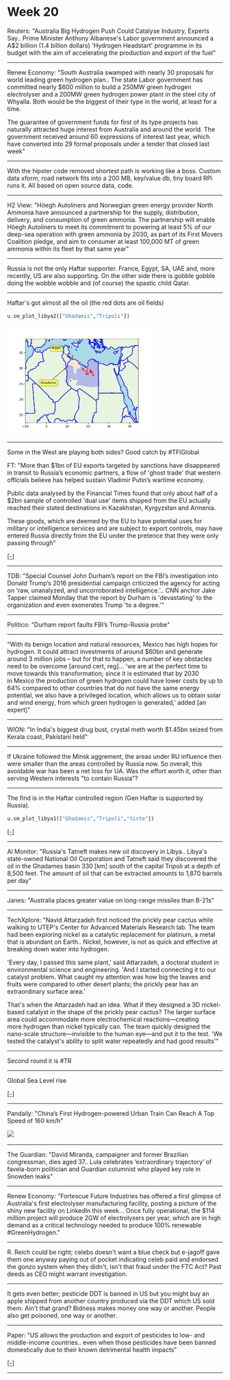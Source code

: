 # Week 20

Reuters: "Australia Big Hydrogen Push Could Catalyse Industry, Experts
Say.. Prime Minister Anthony Albanese's Labor government announced a
A$2 billion (1.4 billion dollars) 'Hydrogen Headstart' programme in
its budget with the aim of accelerating the production and export of
the fuel"

---

Renew Economy: "South Australia swamped with nearly 30 proposals for
world leading green hydrogen plan.. The state Labor government has
committed nearly $600 million to build a 250MW green hydrogen
electrolyser and a 200MW green hydrogen power plant in the steel city
of Whyalla. Both would be the biggest of their type in the world, at
least for a time.

The guarantee of government funds for first of its type projects has
naturally attracted huge interest from Australia and around the
world. The government received around 60 expressions of interest last
year, which have converted into 29 formal proposals under a tender
that closed last week"

---

With the hipster code removed shortest path is working like a
boss. Custom data xform, road network fits into a 200 MB, key/value
db, tiny board RPi runs it. All based on open source data, code.

---

H2 View: "Höegh Autoliners and Norwegian green energy provider North
Ammonia have announced a partnership for the supply, distribution,
delivery, and consumption of green ammonia. The partnership will
enable Höegh Autoliners to meet its commitment to powering at least 5%
of our deep-sea operation with green ammonia by 2030, as part of its
First Movers Coalition pledge, and aim to consumer at least 100,000 MT
of green ammonia within its fleet by that same year"

---

Russia is not the only Haftar supporter. France, Egypt, SA, UAE and,
more recently, US are also supporting. On the other side there is
gobble gobble doing the wobble wobble and (of course) the spastic
child Qatar.

---

Haftar's got almost all the oil (the red dots are oil fields)

```python
u.sm_plot_libya2(["Ghadamis","Tripoli"])
```

<img width='340' src='libya2.jpg'/> 

---

Some in the West are playing both sides? Good catch by \#TFIGlobal

FT: "More than $1bn of EU exports targeted by sanctions have
disappeared in transit to Russia’s economic partners, a flow of 'ghost
trade' that western officials believe has helped sustain Vladimir
Putin’s wartime economy.

Public data analysed by the Financial Times found that only about half
of a $2bn sample of controlled 'dual use' items shipped from the EU
actually reached their stated destinations in Kazakhstan, Kyrgyzstan
and Armenia.

These goods, which are deemed by the EU to have potential uses for
military or intelligence services and are subject to export controls,
may have entered Russia directly from the EU under the pretence that
they were only passing through"

[[-]](https://www.ft.com/content/76fc91b2-3494-4022-83d0-9d6647b38e3d)

---

TDB: "Special Counsel John Durham’s report on the FBI’s investigation
into Donald Trump’s 2016 presidential campaign criticized the agency
for acting on 'raw, unanalyzed, and uncorroborated
intelligence.'.. CNN anchor Jake Tapper claimed Monday that the report
by Durham is 'devastating' to the organization and even exonerates
Trump 'to a degree.'"

---

Politico: "Durham report faults FBI’s Trump-Russia probe"

---

"With its benign location and natural resources, Mexico has high hopes
for hydrogen. It could attract investments of around $60bn and
generate around 3 million jobs – but for that to happen, a number of
key obstacles need to be overcome [around cert, reg]... 'we are at the
perfect time to move towards this transformation; since it is
estimated that by 2030 in Mexico the production of green hydrogen
could have lower costs by up to 64% compared to other countries that
do not have the same energy potential, we also have a privileged
location, which allows us to obtain solar and wind energy, from which
green hydrogen is generated,' added [an expert]"

---

WION: "In India's biggest drug bust, crystal meth worth $1.45bn seized
from Kerala coast, Pakistani held"

---

If Ukraine followed the Minsk aggrement, the areas under RU influence
then were smaller than the areas controlled by Russia now. So overall,
this avoidable war has been a net loss for UA. Was the effort worth
it, other than serving Western interests "to contain Russia"?

---

The find is in the Haftar controlled region (Gen Haftar is supported
by Russia).

```python
u.sm_plot_libya1(["Ghadamis","Tripoli","Sirte"])
```

[[-]](libya1.jpg)

---

Al Monitor: "Russia's Tatneft makes new oil discovery in
Libya.. Libya's state-owned National Oil Corporation and Tatneft said
they discovered the oil in the Ghadames basin 330 [km] south of the
capital Tripoli at a depth of 8,500 feet. The amount of oil that can
be extracted amounts to 1,870 barrels per day"

---

Janes: "Australia places greater value on long-range missiles than B-21s"

---

TechXplore: "Navid Attarzadeh first noticed the prickly pear cactus
while walking to UTEP's Center for Advanced Materials Research
lab. The team had been exploring nickel as a catalytic replacement for
platinum, a metal that is abundant on Earth.. Nickel, however, is not
as quick and effective at breaking down water into hydrogen.

'Every day, I passed this same plant,' said Attarzadeh, a doctoral
student in environmental science and engineering. 'And I started
connecting it to our catalyst problem. What caught my attention was
how big the leaves and fruits were compared to other desert plants;
the prickly pear has an extraordinary surface area.'

That's when the Attarzadeh had an idea. What if they designed a 3D
nickel-based catalyst in the shape of the prickly pear cactus? The
larger surface area could accommodate more electrochemical
reactions—creating more hydrogen than nickel typically can. The team
quickly designed the nano-scale structure—invisible to the human
eye—and put it to the test. 'We tested the catalyst's ability to split
water repeatedly and had good results'"

---

Second round it is \#TR

---

Global Sea Level rise

[[-]](https://sealevel.colorado.edu/)

---

Pandaily: "China’s First Hydrogen-powered Urban Train Can Reach A Top
Speed of 160 km/h"

<img width='340' src='https://assets.pandaily.com/uploads/2023/05/%E6%9C%AA%E5%91%BD%E5%90%8D%E7%9A%84%E8%AE%BE%E8%AE%A1-5-1.jpg'/> 

---

The Guardian: "David Miranda, campaigner and former Brazilian
congressman, dies aged 37.. Lula celebrates ‘extraordinary trajectory’
of favela-born politician and Guardian columnist who played key role
in Snowden leaks"

----

Renew Economy: "Fortescue Future Industries has offered a first
glimpse of Australia's first electrolyser manufacturing facility,
posting a picture of the shiny new facility on LinkedIn this week...
Once fully operational, the $114 million project will produce 2GW of
electrolysers per year, which are in high demand as a critical
technology needed to produce 100% renewable \#GreenHydrogen."

---

R. Reich could be right; celebs doesn't want a blue check but e-jagoff
gave them one anyway paying out of pocket indicating celeb paid and
endorsed the gonzo system when they didn't, isn't that fraud under the
FTC Act? Past deeds as CEO might warrant investigation.

---

It gets even better; pesticide DDT is banned in US but you might buy
an apple shipped from another country produced via the DDT which US
sold them. Ain't that grand? Bidness makes money one way or
another. People also get poisoned, one way or another.

---

Paper: "US allows the production and export of pesticides to low- and
middle-income countries.. even when those pesticides have been banned
domestically due to their known detrimental health impacts"

[[-]](https://www.sciencedirect.com/science/article/pii/S2667193X22000722)

---

